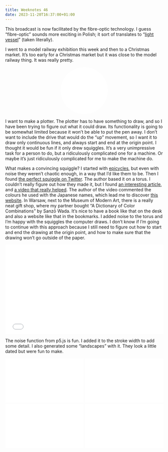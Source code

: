 ```yaml
---
title: Weeknotes 46
date: 2023-11-20T16:37:00+01:00
---
```


<script src="https://cdn.jsdelivr.net/npm/p5@1.8.0/lib/p5.js"></script>

<style>
  iframe {
    aspect-ratio: 16/9;
    border: none;
    height: auto;
    width: 100%;
  }

  .circle {
    aspect-ratio: 1/1;
    border-radius: 100%;
    overflow: hidden;
    width: 150px;
    margin-inline: calc((100% - 150px) / 2);
  }

  .half {
    width: 50%;
    margin-inline: 25%;
  }

  .landscapes {
    display: grid;
    grid-column-gap: 4px;
    grid-row-gap: 4px;
    grid-template-columns: repeat(2, 1fr);
    grid-template-rows: repeat(2, 1fr);
    margin-block-end: 1em;
    margin-block-start: 1em;
  }
</style>

This broadcast is now facilitated by the fibre-optic technology. I guess “fibre-optic” sounds more exciting in Polish; it sort of translates to “[light vessel](https://en.m.wiktionary.org/wiki/-wód)” (taken literally).

I went to a model railway exhibition this week and then to a Christmas market. It’s too early for a Christmas market but it was close to the model railway thing. It was really pretty.

<iframe class="iframe circle fifth" width="200" height="200" src="/pages/epicycles"></iframe>

I want to make a plotter. The plotter has to have something to draw, and so I have been trying to figure out what it could draw. Its functionality is going to be somewhat limited because it won’t be able to put the pen away. I don’t want to include the drive that would do the “up” movement, so I want it to draw only continuous lines, and always start and end at the origin point. I thought it would be fun if it only drew squiggles. It’s a very unimpressive task for a person to do, but a ridiculously complicated one for a machine. Or maybe it’s just ridiculously complicated for me to make the machine do.

What makes a convincing squiggle? I started with [epicycles](https://v21.io/blog/epicycles), but even with noise they weren’t chaotic enough, in a way that I’d like them to be. Then I found [the perfect squiggle on Twitter](https://x.com/mattdesl/status/1013896537166888960). The author based it on a torus. I couldn’t really figure out how they made it, but I found [an interesting article](http://www.rdrop.com/~half/math/torus/illustrating.html), and [a video that really helped](https://www.youtube.com/watch?v=iNA4yH7DAN8). The author of the video commented the colours he used with the Japanese names, which lead me to discover [this website](https://irocore.com/rakuda-iro/). In Warsaw, next to the Museum of Modern Art, there is a really neat gift shop, where my partner bought “A Dictionary of Color Combinations” by Sanzō Wada. It’s nice to have a book like that on the desk and also a website like that in the bookmarks. I added noise to the torus and I’m happy with the squiggles the computer draws. I don’t know if I’m going to continue with this approach because I still need to figure out how to start and end the drawing at the origin point, and how to make sure that the drawing won’t go outside of the paper.

<iframe class="iframe" width="300" height="300" src="/pages/squiggles"></iframe>

The noise function from p5.js is fun. I added it to the stroke width to add some detail. I also generated some “landscapes” with it. They look a little dated but were fun to make.

<div class="landscapes">
  <iframe class="iframe" width="300" height="200" src="/pages/landscapes"></iframe>
  <iframe class="iframe" width="300" height="200" src="/pages/landscapes"></iframe>
  <iframe class="iframe" width="300" height="200" src="/pages/landscapes"></iframe>
  <iframe class="iframe" width="300" height="200" src="/pages/landscapes"></iframe>
</div>
